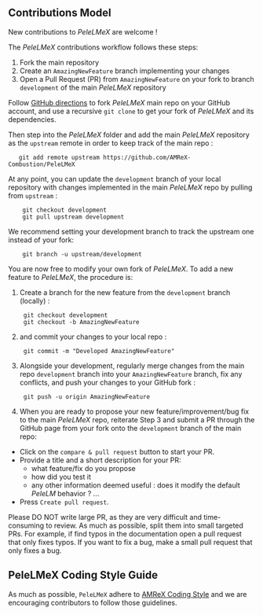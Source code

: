 ## Contributions Model

New contributions to *PeleLMeX* are welcome !

The *PeleLMeX* contributions workflow follows these steps:
1. Fork the main repository
2. Create an `AmazingNewFeature` branch implementing your changes 
3. Open a Pull Request (PR) from `AmazingNewFeature` on your fork to branch `development` of the main *PeleLMeX* repository

Follow [GitHub directions](https://docs.github.com/en/free-pro-team@latest/github/getting-started-with-github/fork-a-repo) 
to fork *PeleLMeX* main repo on your GitHub account, and use a recursive `git clone` to get your fork of *PeleLMeX* and its dependencies.

Then step into the *PeleLMeX* folder and add the main *PeleLMeX* repository as the `upstream` remote in order to keep track of the main repo :

       git add remote upstream https://github.com/AMReX-Combustion/PeleLMeX

At any point, you can update the `development` branch of your local repository with changes implemented in the main *PeleLMeX* repo by pulling from `upstream` : 

        git checkout development
        git pull upstream development
        
We recommend setting your development branch to track the upstream one instead of your fork:

        git branch -u upstream/development

You are now free to modify your own fork of *PeleLMeX*. To add a new feature to *PeleLMeX*, the procedure is:

1. Create a branch for the new feature from the `development` branch (locally) :

        git checkout development 
        git checkout -b AmazingNewFeature

2. and commit your changes to your local repo : 

        git commit -m "Developed AmazingNewFeature"

3. Alongside your development, regularly merge changes from the main repo `development` branch into your `AmazingNewFeature` branch,
fix any conflicts, and push your changes to your GitHub fork :
   
        git push -u origin AmazingNewFeature

4. When you are ready to propose your new feature/improvement/bug fix to the main *PeleLMeX* repo, reiterate Step 3 and submit a PR through the GitHub page from your fork onto the `development` branch of the main repo:

 - Click on the ``compare & pull request`` button to start your PR.
 - Provide a title and a short description for your PR:
   * what feature/fix do you propose
   * how did you test it
   * any other information deemed useful : does it modify the default *PeleLM* behavior ? ...
 - Press ``Create pull request``.

Please DO NOT write large PR, as they are very difficult and time-consuming to review.
As much as possible, split them into small targeted PRs.
For example, if find typos in the documentation open a pull request that only fixes typos.
If you want to fix a bug, make a small pull request that only fixes a bug.

## PeleLMeX Coding Style Guide

As much as possible, `PeleLMeX` adhere to [AMReX Coding Style](https://github.com/AMReX-Codes/amrex/blob/development/CONTRIBUTING.md#amrex-coding-style-guide)
and we are encouraging contributors to follow those guidelines.
